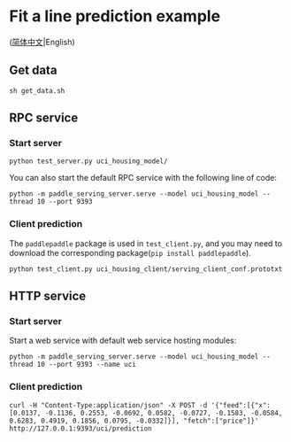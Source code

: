 # Fit a line prediction example

([简体中文](./README_CN.md)|English)

## Get data

```shell
sh get_data.sh
```



## RPC service

### Start server

``` shell
python test_server.py uci_housing_model/
```

You can also start the default RPC service with the following line of code:

```shell
python -m paddle_serving_server.serve --model uci_housing_model --thread 10 --port 9393
```

### Client prediction

The `paddlepaddle` package is used in `test_client.py`, and you may need to download the corresponding package(`pip install paddlepaddle`).

``` shell
python test_client.py uci_housing_client/serving_client_conf.prototxt
```



## HTTP service

### Start server

Start a web service with default web service hosting modules:
``` shell
python -m paddle_serving_server.serve --model uci_housing_model --thread 10 --port 9393 --name uci
```

### Client prediction

``` shell
curl -H "Content-Type:application/json" -X POST -d '{"feed":[{"x": [0.0137, -0.1136, 0.2553, -0.0692, 0.0582, -0.0727, -0.1583, -0.0584, 0.6283, 0.4919, 0.1856, 0.0795, -0.0332]}], "fetch":["price"]}' http://127.0.0.1:9393/uci/prediction
```
